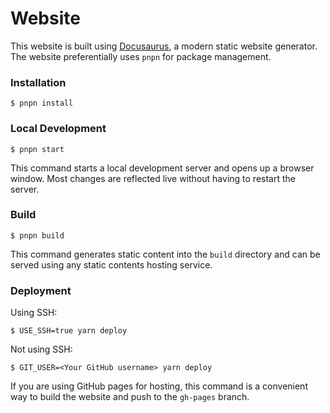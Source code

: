 # Website

This website is built using [Docusaurus](https://docusaurus.io/), a modern static website generator.
The website preferentially uses `pnpn` for package management.

### Installation

```
$ pnpn install
```

### Local Development

```
$ pnpn start
```

This command starts a local development server and opens up a browser window. Most changes are reflected live without having to restart the server.

### Build

```
$ pnpn build
```

This command generates static content into the `build` directory and can be served using any static contents hosting service.

### Deployment

Using SSH:

```
$ USE_SSH=true yarn deploy
```

Not using SSH:

```
$ GIT_USER=<Your GitHub username> yarn deploy
```

If you are using GitHub pages for hosting, this command is a convenient way to build the website and push to the `gh-pages` branch.
